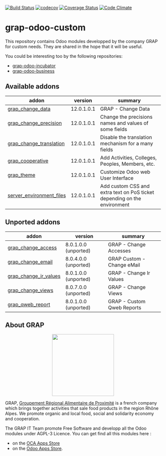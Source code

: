 [![Build Status](https://travis-ci.org/grap/grap-odoo-custom.svg?branch=12.0)](https://travis-ci.org/grap/grap-odoo-custom?branch=12.0)
[![codecov](https://codecov.io/gh/grap/grap-odoo-custom/branch/12.0/graph/badge.svg)](https://codecov.io/gh/grap/grap-odoo-custom)
[![Coverage Status](https://coveralls.io/repos/github/grap/grap-odoo-custom/badge.svg?branch=12.0)](https://coveralls.io/github/grap/grap-odoo-custom?branch=12.0)
[![Code Climate](https://codeclimate.com/github/grap/grap-odoo-custom/badges/gpa.svg)](https://codeclimate.com/github/grap/grap-odoo-custom)


# grap-odoo-custom

This repository contains Odoo modules developped by the company GRAP for
custom needs. They are shared in the hope that it will be useful.

You could be interesting too by the following repositories:

* [grap-odoo-incubator](https://github.com/grap/grap-odoo-incubator)
* [grap-odoo-business](https://github.com/grap/grap-odoo-business)

[//]: # (addons)

Available addons
----------------
addon | version | summary
--- | --- | ---
[grap_change_data](grap_change_data/) | 12.0.1.0.1 | GRAP - Change Data
[grap_change_precision](grap_change_precision/) | 12.0.1.0.1 | Change the precisions names and values of some fields
[grap_change_translation](grap_change_translation/) | 12.0.1.0.1 | Disable the translation mechanism for a many fields
[grap_cooperative](grap_cooperative/) | 12.0.1.0.1 | Add Activities, Colleges, Peoples, Members, etc.
[grap_theme](grap_theme/) | 12.0.1.0.1 | Customize Odoo web User Interface
[server_environment_files](server_environment_files/) | 12.0.1.0.1 | Add custom CSS and extra text on PoS ticket depending on the environment


Unported addons
---------------
addon | version | summary
--- | --- | ---
[grap_change_access](grap_change_access/) | 8.0.1.0.0 (unported) | GRAP - Change Accesses
[grap_change_email](grap_change_email/) | 8.0.4.0.0 (unported) | GRAP Custom - Change eMail
[grap_change_ir_values](grap_change_ir_values/) | 8.0.1.0.0 (unported) | GRAP - Change Ir Values
[grap_change_views](grap_change_views/) | 8.0.7.0.0 (unported) | GRAP - Change Views
[grap_qweb_report](grap_qweb_report/) | 8.0.1.0.0 (unported) | GRAP - Custom Qweb Reports

[//]: # (end addons)

## About GRAP

<p align="center">
   <img src="http://www.grap.coop/wp-content/uploads/2016/11/GRAP.png" width="200"/>
</p>

GRAP, [Groupement Régional Alimentaire de Proximité](http://www.grap.coop) is a
french company which brings together activities that sale food products in the
region Rhône Alpes. We promote organic and local food, social and solidarity
economy and cooperation.

The GRAP IT Team promote Free Software and developp all the Odoo modules under
AGPL-3 Licence. You can get find all this modules here :
* on the [OCA Apps Store](https://odoo-community.org/shop?&search=GRAP)
* on the [Odoo Apps Store](https://www.odoo.com/apps/modules/browse?author=GRAP).

